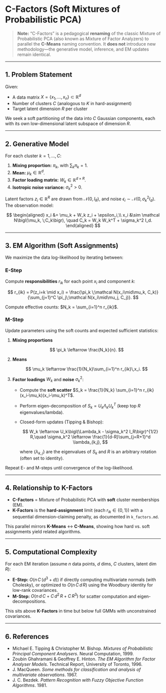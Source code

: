 # C-Factors (Soft Mixtures of Probabilistic PCA)

> **Note:** “C-Factors” is a pedagogical **renaming** of the classic Mixture of Probabilistic PCA (also known as Mixture of Factor Analyzers) to parallel the **C-Means** naming convention. It **does not** introduce new methodology—the generative model, inference, and EM updates remain identical.

---

## 1. Problem Statement

Given:

* A data matrix $X = \{x_1, \dots, x_n\}\subset \mathbb R^d$
* Number of clusters $C$ (analogous to $K$ in hard-assignment)
* Target latent dimension $R$ per cluster

We seek a soft partitioning of the data into $C$ Gaussian components, each with its own low-dimensional latent subspace of dimension $R$.

---

## 2. Generative Model

For each cluster $k=1,\dots,C$:

1. **Mixing proportion:** $\pi_k$, with $\sum_k \pi_k = 1$.
2. **Mean:** $\mu_k\in\mathbb R^d$.
3. **Factor loading matrix:** $W_k\in\mathbb R^{d\times R}$.
4. **Isotropic noise variance:** $\sigma_k^2>0$.

Latent factors $z_i\in\mathbb R^R$ are drawn from $\mathcal N(0, I_R)$, and noise $\epsilon_i\sim\mathcal N(0,\sigma_k^2 I_d)$. The observation model:

$$
\begin{aligned}
x_i &= \mu_k + W_k z_i + \epsilon_i,\\
x_i &\sim \mathcal N\bigl(\mu_k, \;C_k\bigr),
\quad C_k = W_k W_k^T + \sigma_k^2 I_d.
\end{aligned}
$$

---

## 3. EM Algorithm (Soft Assignments)

We maximize the data log-likelihood by iterating between:

### E-Step

Compute **responsibilities** $r_{ik}$ for each point $x_i$ and component $k$:

$$
r_{ik} = P(z_i=k \mid x_i)
= \frac{\pi_k \;\mathcal N(x_i\mid\mu_k, C_k)}{\sum_{j=1}^C \pi_j\;\mathcal N(x_i\mid\mu_j, C_j)}.
$$

Compute effective counts: $N_k = \sum_{i=1}^n r_{ik}$.

### M-Step

Update parameters using the soft counts and expected sufficient statistics:

1. **Mixing proportions**

   $$
   \pi_k \leftarrow \frac{N_k}{n}.
   $$

2. **Means**

   $$
   \mu_k \leftarrow \frac{1}{N_k}\sum_{i=1}^n r_{ik}\,x_i.
   $$

3. **Factor loadings** $W_k$ and **noise** $\sigma_k^2$:

   * Compute the **soft scatter**
     $S_k = \frac{1}{N_k} \sum_{i=1}^n r_{ik} (x_i-\mu_k)(x_i-\mu_k)^T$.
   * Perform eigen-decomposition of $S_k = U_k \Lambda_k U_k^T$ (keep top $R$ eigenvalues/lambda).
   * Closed-form updates (Tipping & Bishop):

     $$
     W_k \leftarrow U_k\bigl(\Lambda_k - \sigma_k^2 I_R\bigr)^{1/2} R,\quad
     \sigma_k^2 \leftarrow \frac{1}{d-R}\sum_{j=R+1}^d \lambda_{k,j},
     $$

     where $\{\lambda_{k,j}\}$ are the eigenvalues of $S_k$ and $R$ is an arbitrary rotation (often set to identity).

Repeat E- and M-steps until convergence of the log-likelihood.

---

## 4. Relationship to **K-Factors**

* **C-Factors** = Mixture of Probabilistic PCA with **soft** cluster memberships (EM).
* **K-Factors** is the **hard-assignment** limit (each $r_{ik}\in\{0,1\}$) with a sequential dimension-claiming penalty, as documented in `k_factors.md`.

This parallel mirrors **K-Means** ↔ **C-Means**, showing how hard vs. soft assignments yield related algorithms.

---

## 5. Computational Complexity

For each EM iteration (assume $n$ data points, $d$ dims, $C$ clusters, latent dim $R$):

* **E-Step:** $O(n\,C\,(d^3 + d))$ if directly computing multivariate normals (with Cholesky), or optimized to $O(n\,C\,d\,R)$ using the Woodbury identity for low-rank covariances.
* **M-Step:** $O(n\,d\,C + C\,d^2\,R + C\,R^3)$ for scatter computation and eigen-decompositions.

This sits above **K-Factors** in time but below full GMMs with unconstrained covariances.

---

## 6. References

* Michael E. Tipping & Christopher M. Bishop. *Mixtures of Probabilistic Principal Component Analysers*. Neural Computation, 1999.
* Zoubin Ghahramani & Geoffrey E. Hinton. *The EM Algorithm for Factor Analyser Models*. Technical Report, University of Toronto, 1996.
* J. MacQueen. *Some methods for classification and analysis of multivariate observations*. 1967.
* J. C. Bezdek. *Pattern Recognition with Fuzzy Objective Function Algorithms*. 1981.
